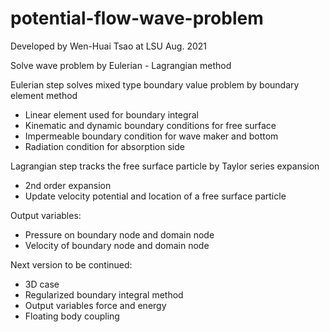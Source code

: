 # potential-flow-wave-problem

Developed by Wen-Huai Tsao at LSU
Aug. 2021

Solve wave problem by Eulerian - Lagrangian method

Eulerian step solves mixed type boundary value problem by boundary element method
- Linear element used for boundary integral
- Kinematic and dynamic boundary conditions for free surface
- Impermeable boundary condition for wave maker and bottom
- Radiation condition for absorption side

Lagrangian step tracks the free surface particle by Taylor series expansion
- 2nd order expansion
- Update velocity potential and location of a free surface particle

Output variables:
- Pressure on boundary node and domain node
- Velocity of boundary node and domain node

Next version to be continued:
- 3D case
- Regularized boundary integral method
- Output variables force and energy
- Floating body coupling
